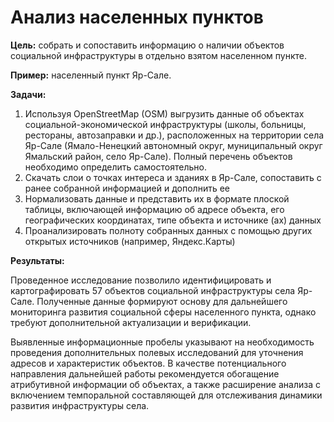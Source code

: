 # Анализ населенных пунктов
**Цель:** собрать и сопоставить информацию о наличии объектов социальной
инфраструктуры в отдельно взятом населенном пункте.

**Пример:** населенный пункт Яр-Сале.  

**Задачи:**
1. Используя OpenStreetMap (OSM) выгрузить данные об объектах
социальной-экономической инфраструктуры (школы, больницы,
рестораны, автозаправки и др.), расположенных на территории села
Яр-Сале (Ямало-Ненецкий автономный округ, муниципальный округ
Ямальский район, село Яр-Сале). Полный перечень объектов
необходимо определить самостоятельно.
2. Скачать слои о точках интереса и зданиях в Яр-Сале, сопоставить с
ранее собранной информацией и дополнить ее
3. Нормализовать данные и представить их в формате плоской таблицы,
включающей информацию об адресе объекта, его географических
координатах, типе объекта и источнике (ах) данных
4. Проанализировать полноту собранных данных с помощью других
открытых источников (например, Яндекс.Карты)  

**Результаты:**

Проведенное исследование позволило идентифицировать и картографировать 57 объектов социальной инфраструктуры села Яр-Сале. 
Полученные данные формируют основу для дальнейшего мониторинга развития социальной сферы населенного пункта, однако требуют 
дополнительной актуализации и верификации.

Выявленные информационные пробелы указывают на необходимость проведения дополнительных полевых исследований для уточнения 
адресов и характеристик объектов. В качестве потенциального направления дальнейшей работы рекомендуется обогащение атрибутивной 
информации об объектах, а также расширение анализа с включением темпоральной составляющей для отслеживания динамики развития 
инфраструктуры села.

